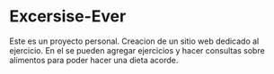 # Excersise-Ever
Este es un proyecto personal. Creacion de un sitio web dedicado al ejercicio. En el se pueden agregar ejercicios y hacer consultas sobre alimentos para poder hacer una dieta acorde. 
